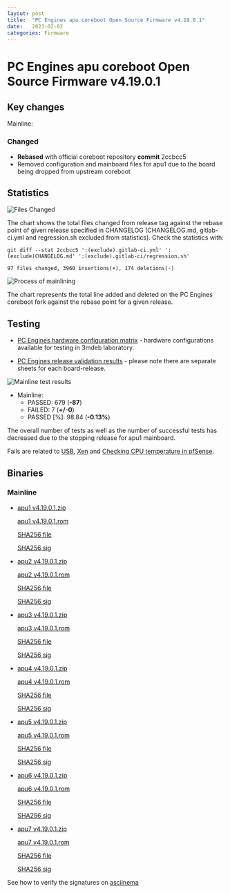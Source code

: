 ```yaml
---
layout: post
title:  "PC Engines apu coreboot Open Source Firmware v4.19.0.1"
date:   2023-02-02
categories: Firmware
---
```

# PC Engines apu coreboot Open Source Firmware v4.19.0.1

## Key changes

Mainline:

### Changed

- **Rebased** with official coreboot repository **commit** 2ccbcc5
- Removed configuration and mainboard files for apu1 due to the board being
  dropped from upstream coreboot

## Statistics


![Files Changed](https://cloud.3mdeb.com/index.php/s/Djd8gQ3P6Hb3r3L/preview)

The chart shows the total files changed from release tag against the rebase
point of given release specified in CHANGELOG (CHANGELOG.md, gitlab-ci.yml
and regression.sh excluded from statistics). Check the statistics with:

```
git diff --stat 2ccbcc5 ':(exclude).gitlab-ci.yml' ':(exclude)CHANGELOG.md' ':(exclude).gitlab-ci/regression.sh'
```

`97 files changed, 3960 insertions(+), 174 deletions(-)`

![Process of mainlining](https://cloud.3mdeb.com/index.php/s/iqAHtaRiGBCyyw7/preview)

The chart represents the total line added and deleted on the PC Engines
coreboot fork against the rebase point for a given release.

## Testing

* [PC Engines hardware configuration matrix](https://cloud.3mdeb.com/index.php/s/GYecq2SHidoFZ8A/preview) -
  hardware configurations available for testing in 3mdeb laboratory.

* [PC Engines release validation results](https://docs.google.com/spreadsheets/d/1_uRhVo9eYeZONnelymonYp444zYHT_Q_qmJEJ8_XqJc/edit#gid=2507399) -
  please note there are separate sheets for each board-release.

![Mainline test results](https://cloud.3mdeb.com/index.php/s/A9fKnqmYmrsxoWB/preview)

* Mainline:
  * PASSED: 679 (**-87**)
  * FAILED: 7 (**+/-0**)
  * PASSED [%]: 98.84 (**-0.13%**)

The overall number of tests as well as the number of successful tests has
decreased due to the stopping release for apu1 mainboard.

Fails are related to
[USB](https://github.com/pcengines/apu2-documentation/issues/277),
[Xen](https://github.com/pcengines/apu2-documentation/issues/109) and
[Checking CPU temperature in pfSense](https://github.com/pcengines/apu2-documentation/issues/281).

## Binaries

### Mainline

* [apu1 v4.19.0.1.zip](https://3mdeb.com/open-source-firmware/pcengines/apu1/apu1_v4.19.0.1.zip)

  [apu1 v4.19.0.1.rom](https://3mdeb.com/open-source-firmware/pcengines/apu1/apu1_v4.19.0.1.rom)

  [SHA256 file](https://3mdeb.com/open-source-firmware/pcengines/apu1/apu1_v4.19.0.1.SHA256)

  [SHA256 sig](https://3mdeb.com/open-source-firmware/pcengines/apu1/apu1_v4.19.0.1.SHA256.sig)

* [apu2 v4.19.0.1.zip](https://3mdeb.com/open-source-firmware/pcengines/apu2/apu2_v4.19.0.1.zip)

  [apu2 v4.19.0.1.rom](https://3mdeb.com/open-source-firmware/pcengines/apu2/apu2_v4.19.0.1.rom)

  [SHA256 file](https://3mdeb.com/open-source-firmware/pcengines/apu2/apu2_v4.19.0.1.SHA256)

  [SHA256 sig](https://3mdeb.com/open-source-firmware/pcengines/apu2/apu2_v4.19.0.1.SHA256.sig)

* [apu3 v4.19.0.1.zip](https://3mdeb.com/open-source-firmware/pcengines/apu3/apu3_v4.19.0.1.zip)

  [apu3 v4.19.0.1.rom](https://3mdeb.com/open-source-firmware/pcengines/apu3/apu3_v4.19.0.1.rom)

  [SHA256 file](https://3mdeb.com/open-source-firmware/pcengines/apu3/apu3_v4.19.0.1.SHA256)

  [SHA256 sig](https://3mdeb.com/open-source-firmware/pcengines/apu3/apu3_v4.19.0.1.SHA256.sig)

* [apu4 v4.19.0.1.zip](https://3mdeb.com/open-source-firmware/pcengines/apu4/apu4_v4.19.0.1.zip)

  [apu4 v4.19.0.1.rom](https://3mdeb.com/open-source-firmware/pcengines/apu4/apu4_v4.19.0.1.rom)

  [SHA256 file](https://3mdeb.com/open-source-firmware/pcengines/apu4/apu4_v4.19.0.1.SHA256)

  [SHA256 sig](https://3mdeb.com/open-source-firmware/pcengines/apu4/apu4_v4.19.0.1.SHA256.sig)

* [apu5 v4.19.0.1.zip](https://3mdeb.com/open-source-firmware/pcengines/apu5/apu5_v4.19.0.1.zip)

  [apu5 v4.19.0.1.rom](https://3mdeb.com/open-source-firmware/pcengines/apu5/apu5_v4.19.0.1.rom)

  [SHA256 file](https://3mdeb.com/open-source-firmware/pcengines/apu5/apu5_v4.19.0.1.SHA256)

  [SHA256 sig](https://3mdeb.com/open-source-firmware/pcengines/apu5/apu5_v4.19.0.1.SHA256.sig)

* [apu6 v4.19.0.1.zip](https://3mdeb.com/open-source-firmware/pcengines/apu6/apu6_v4.19.0.1.zip)

  [apu6 v4.19.0.1.rom](https://3mdeb.com/open-source-firmware/pcengines/apu6/apu6_v4.19.0.1.rom)

  [SHA256 file](https://3mdeb.com/open-source-firmware/pcengines/apu6/apu6_v4.19.0.1.SHA256)

  [SHA256 sig](https://3mdeb.com/open-source-firmware/pcengines/apu6/apu6_v4.19.0.1.SHA256.sig)

* [apu7 v4.19.0.1.zip](https://3mdeb.com/open-source-firmware/pcengines/apu7/apu7_v4.19.0.1.zip)

  [apu7 v4.19.0.1.rom](https://3mdeb.com/open-source-firmware/pcengines/apu7/apu7_v4.19.0.1.rom)

  [SHA256 file](https://3mdeb.com/open-source-firmware/pcengines/apu7/apu7_v4.19.0.1.SHA256)

  [SHA256 sig](https://3mdeb.com/open-source-firmware/pcengines/apu7/apu7_v4.19.0.1.SHA256.sig)

See how to verify the signatures on [asciinema](https://asciinema.org/a/556754)
